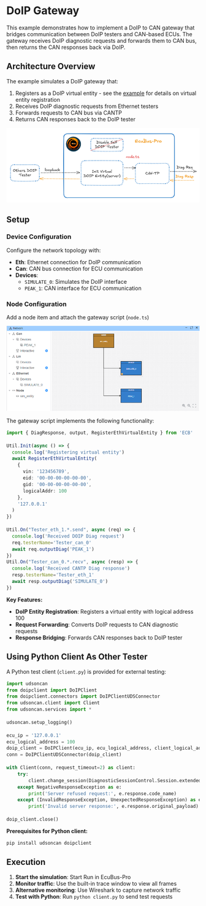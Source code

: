 # DoIP Gateway

This example demonstrates how to implement a DoIP to CAN gateway that bridges communication between DoIP testers and CAN-based ECUs. The gateway receives DoIP diagnostic requests and forwards them to CAN bus, then returns the CAN responses back via DoIP.

## Architecture Overview

The example simulates a DoIP gateway that:
1. Registers as a DoIP virtual entity - see the [example](./../doip_sim_entity/readme.md) for details on virtual entity registration
2. Receives DoIP diagnostic requests from Ethernet testers
3. Forwards requests to CAN bus via CANTP
4. Returns CAN responses back to the DoIP tester

![arch](image1.png)

## Setup

### Device Configuration

Configure the network topology with:
- **Eth**: Ethernet connection for DoIP communication
- **Can**: CAN bus connection for ECU communication
- **Devices**: 
  - `SIMULATE_0`: Simulates the DoIP interface
  - `PEAK_1`: CAN interface for ECU communication

### Node Configuration

Add a node item and attach the gateway script (`node.ts`)

![node](image.png)

The gateway script implements the following functionality:

```typescript
import { DiagResponse, output, RegisterEthVirtualEntity } from 'ECB'

Util.Init(async () => {
  console.log('Registering virtual entity')
  await RegisterEthVirtualEntity(
    {
      vin: '123456789',
      eid: '00-00-00-00-00-00',
      gid: '00-00-00-00-00-00',
      logicalAddr: 100
    },
    '127.0.0.1'
  )
})

Util.On("Tester_eth_1.*.send", async (req) => {
  console.log('Received DOIP Diag request')
  req.testerName='Tester_can_0'
  await req.outputDiag('PEAK_1')
})
Util.On("Tester_can_0.*.recv", async (resp) => {
  console.log('Received CANTP Diag response')
  resp.testerName='Tester_eth_1'
  await resp.outputDiag('SIMULATE_0')
})
```

**Key Features:**
- **DoIP Entity Registration**: Registers a virtual entity with logical address 100
- **Request Forwarding**: Converts DoIP requests to CAN diagnostic requests
- **Response Bridging**: Forwards CAN responses back to DoIP tester


## Using Python Client As Other Tester

A Python test client (`client.py`) is provided for external testing:

```python
import udsoncan
from doipclient import DoIPClient
from doipclient.connectors import DoIPClientUDSConnector
from udsoncan.client import Client
from udsoncan.services import *

udsoncan.setup_logging()

ecu_ip = '127.0.0.1'
ecu_logical_address = 100
doip_client = DoIPClient(ecu_ip, ecu_logical_address, client_logical_address=200)
conn = DoIPClientUDSConnector(doip_client)

with Client(conn, request_timeout=2) as client:
    try:
        client.change_session(DiagnosticSessionControl.Session.extendedDiagnosticSession)
    except NegativeResponseException as e:
        print('Server refused request:', e.response.code_name)
    except (InvalidResponseException, UnexpectedResponseException) as e:
        print('Invalid server response:', e.response.original_payload)

doip_client.close()
```

**Prerequisites for Python client:**
```bash
pip install udsoncan doipclient
```

## Execution

1. **Start the simulation**: Start Run in EcuBus-Pro
2. **Monitor traffic**: Use the built-in trace window to view all frames
3. **Alternative monitoring**: Use Wireshark to capture network traffic
4. **Test with Python**: Run `python client.py` to send test requests

